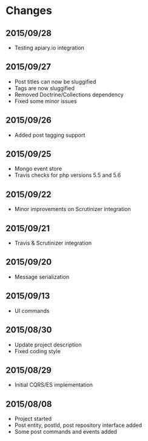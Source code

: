 # Changes

## 2015/09/28

- Testing apiary.io integration

## 2015/09/27

- Post titles can now be sluggified
- Tags are now sluggified
- Removed Doctrine/Collections dependency
- Fixed some minor issues

## 2015/09/26

- Added post tagging support

## 2015/09/25

- Mongo event store
- Travis checks for php versions 5.5 and 5.6

## 2015/09/22

- Minor improvements on Scrutinizer integration

## 2015/09/21

- Travis & Scrutinizer integration

## 2015/09/20

- Message serialization

## 2015/09/13

- UI commands

## 2015/08/30

- Update project description
- Fixed coding style

## 2015/08/29

- Initial CQRS/ES implementation

## 2015/08/08

- Project started
- Post entity, postId, post repository interface added
- Some post commands and events added
